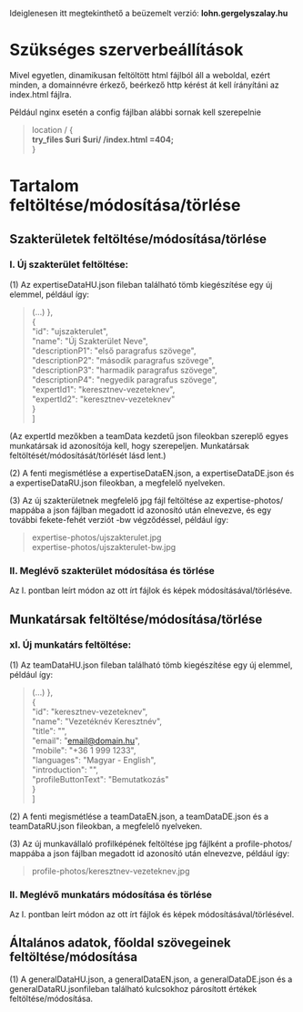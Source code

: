 Ideiglenesen itt megtekinthető a beüzemelt verzió: <strong>lohn.gergelyszalay.hu</strong>

# Szükséges szerverbeállítások

Mivel egyetlen, dinamikusan feltöltött html fájlból áll a weboldal, ezért minden, a domainnévre érkező, beérkező http kérést át kell írányítáni az index.html fájlra.

Például nginx esetén a config fájlban alábbi sornak kell szerepelnie <br>

> location / { <br>
>		<strong>try_files $uri $uri/ /index.html =404;</strong> <br>
>	} <br>
  
# Tartalom feltöltése/módosítása/törlése

## Szakterületek feltöltése/módosítása/törlése

### I. Új szakterület feltöltése:

(1) Az expertiseDataHU.json fileban található tömb kiegészítése egy új elemmel, például így:

>(...) },<br>
>    {<br>
>        "id": "ujszakterulet",<br>
>        "name": "Új Szakterület Neve",<br>
>        "descriptionP1": "első paragrafus szövege",<br>
>        "descriptionP2": "második paragrafus szövege",<br>
>        "descriptionP3": "harmadik paragrafus szövege",<br>
>        "descriptionP4": "negyedik paragrafus szövege",<br>
>        "expertId1": "keresztnev-vezeteknev",<br>
>        "expertId2": "keresztnev-vezeteknev"<br>
>    }<br>
>]<br>

(Az expertId mezőkben a teamData kezdetű json fileokban szereplő egyes munkatársak id azonosítója kell, hogy szerepeljen. Munkatársak feltöltését/módosítását/törlését lásd lent.)

(2) A fenti megismétlése a expertiseDataEN.json, a expertiseDataDE.json és a expertiseDataRU.json fileokban, a megfelelő nyelveken.

(3) Az új szakterületnek megfelelő jpg fájl feltöltése az expertise-photos/ mappába a json fájlban megadott id azonosító után elnevezve, és egy további fekete-fehét verziót -bw végződéssel, például így:

>expertise-photos/ujszakterulet.jpg<br>
>expertise-photos/ujszakterulet-bw.jpg 

### II. Meglévő szakterület módosítása és törlése 

Az I. pontban leírt módon az ott írt fájlok és képek módosításával/törléséve.


## Munkatársak feltöltése/módosítása/törlése

### xI. Új munkatárs feltöltése:

(1) Az teamDataHU.json fileban található tömb kiegészítése egy új elemmel, például így:

>(...) },<br>
>    {<br>
>        "id": "keresztnev-vezeteknev",<br>
>        "name": "Vezetéknév Keresztnév",<br>
>        "title": "",<br>
>        "email": "email@domain.hu",<br>
>        "mobile": "+36 1 999 1233",<br>
>        "languages": "Magyar - English",<br>
>        "introduction": "",<br>
>        "profileButtonText": "Bemutatkozás"<br>
>    }<br>
>]<br>

(2) A fenti megismétlése a teamDataEN.json, a teamDataDE.json és a teamDataRU.json fileokban, a megfelelő nyelveken.

(3) Az új munkavállaló profilképének feltöltése jpg fájlként a profile-photos/ mappába a json fájlban megadott id azonosító után elnevezve, például így:

>profile-photos/keresztnev-vezeteknev.jpg

### II. Meglévő munkatárs módosítása és törlése 

Az I. pontban leírt módon az ott írt fájlok és képek módosításával/törlésével.


## Általános adatok, főoldal szövegeinek feltöltése/módosítása

(1) A generalDataHU.json, a generalDataEN.json, a generalDataDE.json és a generalDataRU.jsonfileban található kulcsokhoz párosított értékek feltöltése/módosítása.







